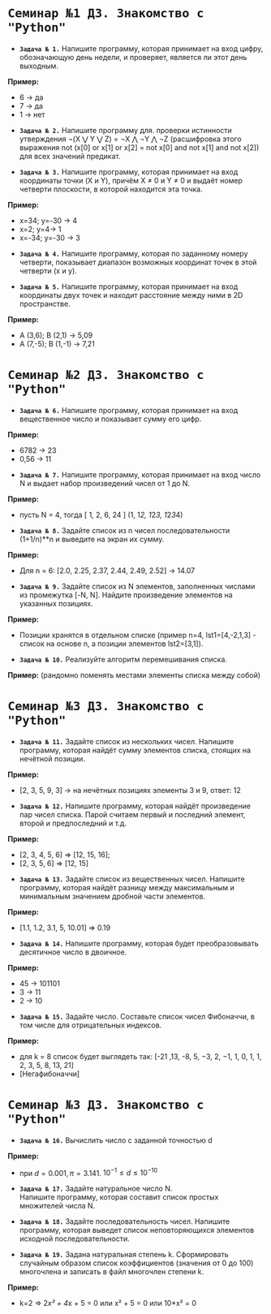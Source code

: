 # `Семинар №1 ДЗ. Знакомство с "Python"`
* **`Задача № 1.`** 
Напишите программу, которая принимает на вход цифру, обозначающую день недели, и проверяет, является ли этот день выходным. 

**Пример:**
- 6 -> да
- 7 -> да
- 1 -> нет

* **`Задача № 2.`** Напишите программу для. проверки истинности утверждения ¬(X ⋁ Y ⋁ Z) = ¬X ⋀ ¬Y ⋀ ¬Z (расшифровка этого выражения not (x[0] or x[1] or x[2] = not x[0] and not x[1] and not x[2]) для всех значений предикат.

* **`Задача № 3.`** Напишите программу, которая принимает на вход координаты точки (X и Y), причём X ≠ 0 и Y ≠ 0 и выдаёт номер четверти плоскости, в которой находится эта точка.

**Пример:**
- x=34; y=-30 -> 4
- x=2; y=4-> 1
- x=-34; y=-30 -> 3

* **`Задача № 4.`** Напишите программу, которая по заданному номеру четверти, показывает диапазон возможных координат точек в этой четверти (x и y).

* **`Задача № 5.`** Напишите программу, которая принимает на вход координаты двух точек и находит расстояние между ними в 2D пространстве.

**Пример:**
- A (3,6); B (2,1) -> 5,09
- A (7,-5); B (1,-1) -> 7,21

# `Семинар №2 ДЗ. Знакомство с "Python"`
* **`Задача № 6.`** Напишите программу, которая принимает на вход вещественное число и показывает сумму его цифр.

**Пример:**
- 6782 -> 23
- 0,56 -> 11

* **`Задача № 7.`** Напишите программу, которая принимает на вход число N и выдает набор произведений чисел от 1 до N.

**Пример:**
- пусть N = 4, тогда [ 1, 2, 6, 24 ] (1, 1*2, 1*2*3, 1*2*3*4)

* **`Задача № 8.`** Задайте список из n чисел последовательности (1+1/n)**n и выведите на экран их сумму.

**Пример:**
- Для n = 6: [2.0, 2.25, 2.37, 2.44, 2.49, 2.52] -> 14.07

* **`Задача № 9.`** Задайте список из N элементов, заполненных числами из промежутка [-N, N]. Найдите произведение элементов на указанных позициях.

**Пример:**
- Позиции хранятся в отдельном списке (пример n=4, lst1=[4,-2,1,3] - список на основе n, а позиции элементов lst2=[3,1]).

* **`Задача № 10.`** Реализуйте алгоритм перемешивания списка.

**Пример:**
(рандомно поменять местами элементы списка между собой)

# `Семинар №3 ДЗ. Знакомство с "Python"`
* **`Задача № 11.`** Задайте список из нескольких чисел. Напишите программу, которая найдёт сумму элементов списка, стоящих на нечётной позиции.

**Пример:**
- [2, 3, 5, 9, 3] -> на нечётных позициях элементы 3 и 9, ответ: 12

* **`Задача № 12.`** Напишите программу, которая найдёт произведение пар чисел списка. Парой считаем первый и последний элемент, второй и предпоследний и т.д.

**Пример:**
- [2, 3, 4, 5, 6] => [12, 15, 16];
- [2, 3, 5, 6] => [12, 15]


* **`Задача № 13.`** Задайте список из вещественных чисел. Напишите программу, которая найдёт разницу между максимальным и минимальным значением дробной части элементов.

**Пример:**
- [1.1, 1.2, 3.1, 5, 10.01] => 0.19

* **`Задача № 14.`** Напишите программу, которая будет преобразовывать десятичное число в двоичное.

**Пример:**
- 45 -> 101101
- 3 -> 11
- 2 -> 10

* **`Задача № 15.`** Задайте число. Составьте список чисел Фибоначчи, в том числе для отрицательных индексов.

**Пример:**
- для k = 8 список будет выглядеть так: [-21 ,13, -8, 5, −3, 2, −1, 1, 0, 1, 1, 2, 3, 5, 8, 13, 21] 
- [Негафибоначчи]

# `Семинар №3 ДЗ. Знакомство с "Python"`

* **`Задача № 16.`** Вычислить число c заданной точностью d

**Пример:**

- при $d = 0.001, π = 3.141.$    $10^{-1} ≤ d ≤10^{-10}$

* **`Задача № 17.`** Задайте натуральное число N.  
 Напишите программу, которая составит список простых множителей числа N.

* **`Задача № 18.`** Задайте последовательность чисел. Напишите программу, которая выведет список неповторяющихся элементов исходной последовательности.

* **`Задача № 19.`** Задана натуральная степень k. Сформировать случайным образом список коэффициентов (значения от 0 до 100) многочлена и записать в файл многочлен степени k.

**Пример:**

- k=2 => 2*x² + 4*x + 5 = 0 или x² + 5 = 0 или 10*x² = 0